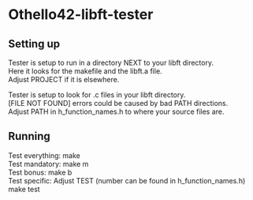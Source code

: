 # Othello42-libft-tester



## Setting up
Tester is setup to run in a directory NEXT to your libft directory.  
Here it looks for the makefile and the libft.a file.  
Adjust PROJECT if it is elsewhere.  

Tester is setup to look for .c files in your libft directory.  
[FILE NOT FOUND] errors could be caused by bad PATH directions.  
Adjust PATH in h_function_names.h to where your source files are.  



## Running
Test everything:	make  
Test mandatory:		make m  
Test bonus:		make b  
Test specific:		Adjust TEST (number can be found in h_function_names.h)  
  			make test  